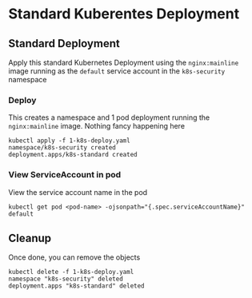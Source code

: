 # Standard Kuberentes Deployment

## Standard Deployment

Apply this standard Kubernetes Deployment using the `nginx:mainline` image running as the `default` service account in the `k8s-security` namespace


### Deploy

This creates a namespace and 1 pod deployment running the `nginx:mainline` image. Nothing fancy happening here

```shell
kubectl apply -f 1-k8s-deploy.yaml
namespace/k8s-security created
deployment.apps/k8s-standard created
```


### View ServiceAccount in pod

View the service account name in the pod

```shell
kubectl get pod <pod-name> -ojsonpath="{.spec.serviceAccountName}"
default
```

## Cleanup

Once done, you can remove the objects

```shell
kubectl delete -f 1-k8s-deploy.yaml
namespace "k8s-security" deleted
deployment.apps "k8s-standard" deleted
```